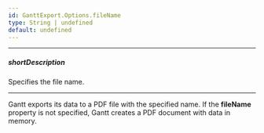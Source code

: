 ```yaml
---
id: GanttExport.Options.fileName
type: String | undefined
default: undefined
---
```

---
##### shortDescription
Specifies the file name.

---

Gantt exports its data to a PDF file with the specified name. If the **fileName** property is not specified, Gantt creates a PDF document with data in memory. 